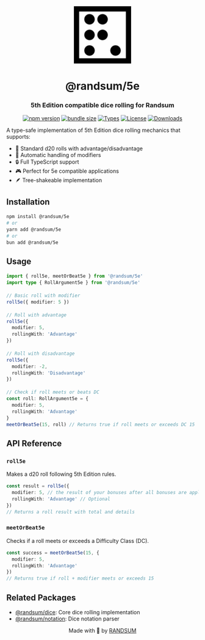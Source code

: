 <div align="center">
  <img width="150" height="150" src="https://raw.githubusercontent.com/RANDSUM/randsum/main/icon.webp" alt="Randsum Logo">
  <h1>@randsum/5e</h1>
  <h3>5th Edition compatible dice rolling for Randsum</h3>

[![npm version](https://img.shields.io/npm/v/@randsum/5e)](https://www.npmjs.com/package/@randsum/5e)
[![bundle size](https://img.shields.io/bundlephobia/minzip/@randsum/5e)](https://bundlephobia.com/package/@randsum/5e)
[![Types](https://img.shields.io/npm/types/@randsum/5e)](https://www.npmjs.com/package/@randsum/5e)
[![License](https://img.shields.io/npm/l/@randsum/5e)](https://github.com/RANDSUM/randsum/blob/main/LICENSE)
[![Downloads](https://img.shields.io/npm/dm/@randsum/5e)](https://www.npmjs.com/package/@randsum/5e)

</div>

A type-safe implementation of 5th Edition dice rolling mechanics that supports:

- 🎲 Standard d20 rolls with advantage/disadvantage
- 🎯 Automatic handling of modifiers
- 🔒 Full TypeScript support
- 🎮 Perfect for 5e compatible applications
- 🪶 Tree-shakeable implementation

## Installation

```bash
npm install @randsum/5e
# or
yarn add @randsum/5e
# or
bun add @randsum/5e
```

## Usage

```typescript
import { roll5e, meetOrBeat5e } from '@randsum/5e'
import type { RollArgument5e } from '@randsum/5e'

// Basic roll with modifier
roll5e({ modifier: 5 })

// Roll with advantage
roll5e({
  modifier: 5,
  rollingWith: 'Advantage'
})

// Roll with disadvantage
roll5e({
  modifier: -2,
  rollingWith: 'Disadvantage'
})

// Check if roll meets or beats DC
const roll: RollArgument5e = {
  modifier: 5,
  rollingWith: 'Advantage'
}
meetOrBeat5e(15, roll) // Returns true if roll meets or exceeds DC 15
```

## API Reference

### `roll5e`

Makes a d20 roll following 5th Edition rules.

```typescript
const result = roll5e({
  modifier: 5, // the result of your bonuses after all bonuses are applied
  rollingWith: 'Advantage' // Optional
})
// Returns a roll result with total and details
```

### `meetOrBeat5e`

Checks if a roll meets or exceeds a Difficulty Class (DC).

```typescript
const success = meetOrBeat5e(15, {
  modifier: 5,
  rollingWith: 'Advantage'
})
// Returns true if roll + modifier meets or exceeds 15
```

## Related Packages

- [@randsum/dice](https://github.com/RANDSUM/randsum/tree/main/packages/dice): Core dice rolling implementation
- [@randsum/notation](https://github.com/RANDSUM/randsum/tree/main/packages/notation): Dice notation parser

<div align="center">
Made with 👹 by <a href="https://github.com/RANDSUM">RANDSUM</a>
</div>
